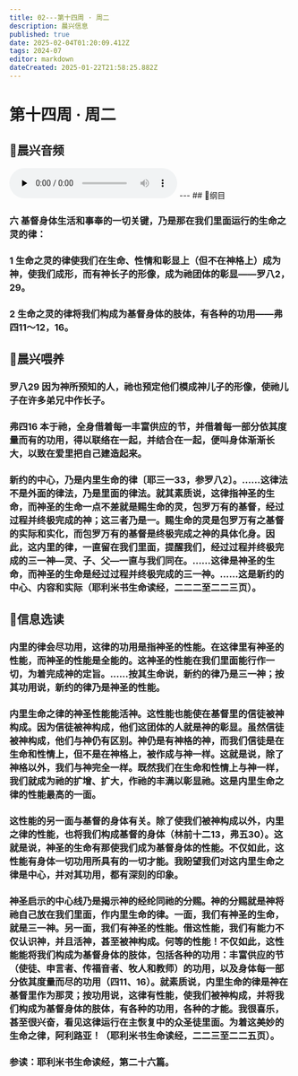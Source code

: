 ```yaml
---
title: 02---第十四周 · 周二
description: 晨兴信息
published: true
date: 2025-02-04T01:20:09.412Z
tags: 2024-07
editor: markdown
dateCreated: 2025-01-22T21:58:25.882Z
---
```


# 第十四周 · 周二
## 🎵晨兴音频
<audio id="audio" controls="" preload="none">
      <source id="mp3" src="/2024-07/week14/week14day2.mp3">
</audio>
---
## 📖纲目

### 六	基督身体生活和事奉的一切关键，乃是那在我们里面运行的生命之灵的律：

### 1	生命之灵的律使我们在生命、性情和彰显上（但不在神格上）成为神，使我们成形，而有神长子的形像，成为祂团体的彰显——罗八2，29。

### 2	生命之灵的律将我们构成为基督身体的肢体，有各种的功用——弗四11～12，16。

## 📖晨兴喂养

### **罗八29**    **因为神所预知的人，祂也预定他们模成神儿子的形像，使祂儿子在许多弟兄中作长子。**

### **弗四16**    **本于祂，全身借着每一丰富供应的节，并借着每一部分依其度量而有的功用，得以联络在一起，并结合在一起，便叫身体渐渐长大，以致在爱里把自己建造起来。**

### 新约的中心，乃是内里生命的律〔耶三一33，参罗八2〕。……这律法不是外面的律法，乃是里面的律法。就其素质说，这律指神圣的生命，而神圣的生命一点不差就是赐生命的灵，包罗万有的基督，经过过程并终极完成的神；这三者乃是一。赐生命的灵是包罗万有之基督的实际和实化，而包罗万有的基督是终极完成之神的具体化身。因此，这内里的律，一直留在我们里面，提醒我们，经过过程并终极完成的三一神—灵、子、父—一直与我们同在。……这律是神圣的生命，而神圣的生命是经过过程并终极完成的三一神。……这是新约的中心、内容和实际（耶利米书生命读经，二二二至二二三页）。

## 📖信息选读

### 内里的律会尽功用，这律的功用是指神圣的性能。在这律里有神圣的性能，而神圣的性能是全能的。这神圣的性能在我们里面能行作一切，为着完成神的定旨。……按其生命说，新约的律乃是三一神；按其功用说，新约的律乃是神圣的性能。

### 内里生命之律的神圣性能能活神。这性能也能使在基督里的信徒被神构成。因为信徒被神构成，他们这团体的人就是神的彰显。虽然信徒被神构成，他们与神仍有区别。神仍是有神格的神，而我们信徒是在生命和性情上，但不是在神格上，被作成与神一样。这就是说，除了神格以外，我们与神完全一样。既然我们在生命和性情上与神一样，我们就成为祂的扩增、扩大，作祂的丰满以彰显祂。这是内里生命之律的性能最高的一面。

### 这性能的另一面与基督的身体有关。除了使我们被神构成以外，内里之律的性能，也将我们构成基督的身体（林前十二13，弗五30）。这就是说，神圣的生命有那使我们成为基督身体的性能。不仅如此，这性能有身体一切功用所具有的一切才能。我盼望我们对这内里生命之律是中心，并对其功用，都有深刻的印象。

### 神圣启示的中心线乃是揭示神的经纶同祂的分赐。神的分赐就是神将祂自己放在我们里面，作内里生命的律。一面，我们有神圣的生命，就是三一神。另一面，我们有神圣的性能。借这性能，我们有能力不仅认识神，并且活神，甚至被神构成。何等的性能！不仅如此，这性能能将我们构成为基督身体的肢体，包括各种的功用：丰富供应的节（使徒、申言者、传福音者、牧人和教师）的功用，以及身体每一部分依其度量而尽的功用（四11、16）。就素质说，内里生命的律是神在基督里作为那灵；按功用说，这律有性能，使我们被神构成，并将我们构成为基督身体的肢体，有各种的功用，各种的才能。我很喜乐，甚至很兴奋，看见这律运行在主恢复中的众圣徒里面。为着这美妙的生命之律，阿利路亚！（耶利米书生命读经，二二三至二二五页）。

### 参读：耶利米书生命读经，第二十六篇。
<!-- Google tag (gtag.js) -->
<script async src="https://www.googletagmanager.com/gtag/js?id=G-1P8709Z16T"></script>
<script>
  window.dataLayer = window.dataLayer || [];
  function gtag(){dataLayer.push(arguments);}
  gtag('js', new Date());

  gtag('config', 'G-1P8709Z16T');
</script>
